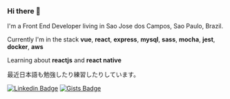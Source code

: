 ### Hi there 👋

I'm a Front End Developer living in Sao Jose dos Campos, Sao Paulo, Brazil.


Currently I'm in the stack **vue**, **react**, **express**, **mysql**, **sass**, **mocha**, **jest**, **docker**, **aws**


Learning about **reactjs** and **react native**


最近日本語も勉強したり練習したりしています。


[![Linkedin Badge](https://img.shields.io/badge/-LinkedIn-blue?style=flat-square&logo=Linkedin&logoColor=white)](https://www.linkedin.com/in/rafaelfsilva1/)
[![Gists Badge](https://img.shields.io/badge/-Gists-black?style=flat-square&logo=GitHub&logoColor=white)](https://gist.github.com/sasknot)
